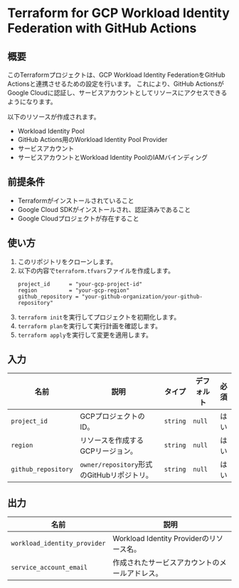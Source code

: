 # Terraform for GCP Workload Identity Federation with GitHub Actions

## 概要

このTerraformプロジェクトは、GCP Workload Identity FederationをGitHub Actionsと連携させるための設定を行います。
これにより、GitHub ActionsがGoogle Cloudに認証し、サービスアカウントとしてリソースにアクセスできるようになります。

以下のリソースが作成されます。
- Workload Identity Pool
- GitHub Actions用のWorkload Identity Pool Provider
- サービスアカウント
- サービスアカウントとWorkload Identity PoolのIAMバインディング

## 前提条件

- Terraformがインストールされていること
- Google Cloud SDKがインストールされ、認証済みであること
- Google Cloudプロジェクトが存在すること

## 使い方

1.  このリポジトリをクローンします。
2.  以下の内容で`terraform.tfvars`ファイルを作成します。
    ```
    project_id      = "your-gcp-project-id"
    region          = "your-gcp-region"
    github_repository = "your-github-organization/your-github-repository"
    ```
3.  `terraform init`を実行してプロジェクトを初期化します。
4.  `terraform plan`を実行して実行計画を確認します。
5.  `terraform apply`を実行して変更を適用します。

## 入力

| 名前              | 説明                                                    | タイプ   | デフォルト | 必須 |
| ----------------- | ------------------------------------------------------- | ------ | ------- | :--: |
| `project_id`      | GCPプロジェクトのID。                                     | `string` | `null`    | はい |
| `region`          | リソースを作成するGCPリージョン。                         | `string` | `null`    | はい |
| `github_repository` | `owner/repository`形式のGitHubリポジトリ。              | `string` | `null`    | はい |

## 出力

| 名前                       | 説明                               |
| -------------------------- | ---------------------------------- |
| `workload_identity_provider` | Workload Identity Providerのリソース名。 |
| `service_account_email`    | 作成されたサービスアカウントのメールアドレス。 |

